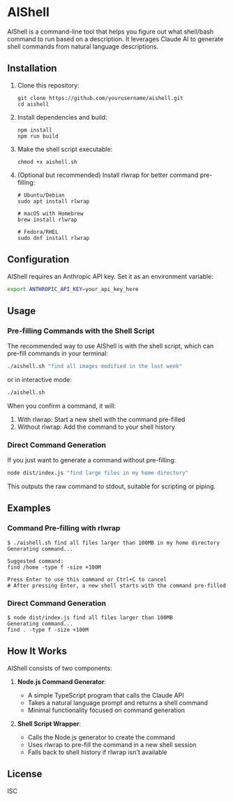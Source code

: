 # AIShell

AIShell is a command-line tool that helps you figure out what shell/bash command to run based on a description. It leverages Claude AI to generate shell commands from natural language descriptions.

## Installation

1. Clone this repository:
   ```
   git clone https://github.com/yourusername/aishell.git
   cd aishell
   ```

2. Install dependencies and build:
   ```
   npm install
   npm run build
   ```

3. Make the shell script executable:
   ```
   chmod +x aishell.sh
   ```

4. (Optional but recommended) Install rlwrap for better command pre-filling:
   ```
   # Ubuntu/Debian
   sudo apt install rlwrap
   
   # macOS with Homebrew
   brew install rlwrap
   
   # Fedora/RHEL
   sudo dnf install rlwrap
   ```

## Configuration

AIShell requires an Anthropic API key. Set it as an environment variable:

```sh
export ANTHROPIC_API_KEY=your_api_key_here
```

## Usage

### Pre-filling Commands with the Shell Script

The recommended way to use AIShell is with the shell script, which can pre-fill commands in your terminal:

```sh
./aishell.sh "find all images modified in the last week"
```

or in interactive mode:

```sh
./aishell.sh
```

When you confirm a command, it will:
1. With rlwrap: Start a new shell with the command pre-filled
2. Without rlwrap: Add the command to your shell history

### Direct Command Generation

If you just want to generate a command without pre-filling:

```sh
node dist/index.js "find large files in my home directory"
```

This outputs the raw command to stdout, suitable for scripting or piping.

## Examples

### Command Pre-filling with rlwrap
```
$ ./aishell.sh find all files larger than 100MB in my home directory
Generating command...

Suggested command:
find /home -type f -size +100M

Press Enter to use this command or Ctrl+C to cancel
# After pressing Enter, a new shell starts with the command pre-filled
```

### Direct Command Generation
```
$ node dist/index.js find all files larger than 100MB
Generating command...
find . -type f -size +100M
```

## How It Works

AIShell consists of two components:

1. **Node.js Command Generator**:
   - A simple TypeScript program that calls the Claude API
   - Takes a natural language prompt and returns a shell command
   - Minimal functionality focused on command generation

2. **Shell Script Wrapper**:
   - Calls the Node.js generator to create the command
   - Uses rlwrap to pre-fill the command in a new shell session
   - Falls back to shell history if rlwrap isn't available

## License

ISC